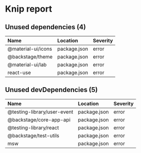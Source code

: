 # Knip report

## Unused dependencies (4)

| Name               | Location     | Severity |
| :----------------- | :----------- | :------- |
| @material-ui/icons | package.json | error    |
| @backstage/theme   | package.json | error    |
| @material-ui/lab   | package.json | error    |
| react-use          | package.json | error    |

## Unused devDependencies (5)

| Name                        | Location     | Severity |
| :-------------------------- | :----------- | :------- |
| @testing-library/user-event | package.json | error    |
| @backstage/core-app-api     | package.json | error    |
| @testing-library/react      | package.json | error    |
| @backstage/test-utils       | package.json | error    |
| msw                         | package.json | error    |

